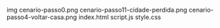 
img
cenario-passo0.png
cenario-passo11-cidade-perdida.png
cenario-passo4-voltar-casa.png
index.html
script.js
style.css
